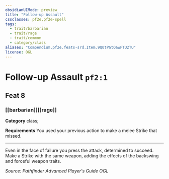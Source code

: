 ```yaml
---
obsidianUIMode: preview
title: "Follow-up Assault"
cssclasses: pf2e,pf2e-spell
tags:
  - trait/barbarian
  - trait/rage
  - trait/common
  - category/class
aliases: "Compendium.pf2e.feats-srd.Item.9Q0tPGtOawPTU2TU"
license: OGL
---
```

# Follow-up Assault `pf2:1`
## Feat 8
### [[barbarian]][[rage]]

**Category** class; 




**Requirements** You used your previous action to make a melee Strike that missed.

* * *

Even in the face of failure you press the attack, determined to succeed. Make a Strike with the same weapon, adding the effects of the backswing and forceful weapon traits.

*Source: Pathfinder Advanced Player's Guide*
*OGL*